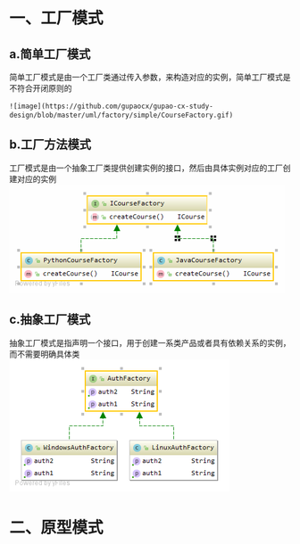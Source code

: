 # 一、工厂模式
## a.简单工厂模式
简单工厂模式是由一个工厂类通过传入参数，来构造对应的实例，简单工厂模式是不符合开闭原则的
````
![image](https://github.com/gupaocx/gupao-cx-study-design/blob/master/uml/factory/simple/CourseFactory.gif)
````
## b.工厂方法模式
工厂模式是由一个抽象工厂类提供创建实例的接口，然后由具体实例对应的工厂创建对应的实例
![image](https://github.com/gupaocx/gupao-cx-study-design/blob/master/uml/factory/method/ICourseFactory.gif)
## c.抽象工厂模式
抽象工厂模式是指声明一个接口，用于创建一系类产品或者具有依赖关系的实例，而不需要明确具体类
![image](https://github.com/gupaocx/gupao-cx-study-design/blob/master/uml/factory/abstract/AuthFactory.png)

# 二、原型模式